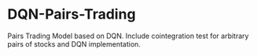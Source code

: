 # DQN-Pairs-Trading
Pairs Trading Model based on DQN.
Include cointegration test for arbitrary pairs of stocks and DQN implementation.
